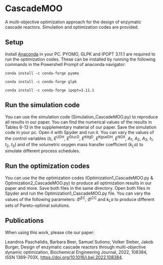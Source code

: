 # CascadeMOO
A multi-objective optimization approach for the design of enzymatic cascade reactors. 
Simulation and optimization codes are provided.

## Setup
Install [Anaconda](https://www.anaconda.com/products/individual) in your PC.
PYOMO, GLPK and IPOPT 3.11.1 are required to run the optimization codes. These can be installed by running the 
following commands in the Powershell Prompt of anaconda navigator:
 
`conda install -c conda-forge pyomo`

`conda install -c conda-forge glpk`

`conda install -c conda-forge ipopt=3.11.1 `

## Run the simulation code
You can use the simulation code (Simulation_CascadeMOO.py) to reproduce all results in our paper. You can find 
the numerical values of the results in Tables 6-13 in the supplementary material of
our paper. Save the simulation code in your pc. Open it with Spyder and run it. You can vary the
values of the control variables (*t*<sub>f</sub>, *E*<sup>UDH</sup>, *E*<sup>GlucD</sup>, *E*<sup>KdgD</sup>, *E*<sup>KgsalDH</sup>, *E*<sup>NOX</sup>, *A*<sub>1</sub>, *A*<sub>2</sub>, *A*<sub>3</sub>, *t*<sub>1</sub>, *t*<sub>2</sub>, *t*<sub>3</sub>) and of the volumetric oxygen mass transfer coefficient (*k*<sub>L</sub>*a*) to simulate different process schedules. 

## Run the optimization codes
You can use the the optimization codes (Optimization1_CascadeMOO.py & Optimization2_CascadeMOO.py) to produce all optimization results in our
paper and more. Save both files in the same directory. Open both files in Spyder and 
run the Optimization1_CascadeMOO.py file. You can vary the values of the following parameters: *Φ*<sup>EC</sup>, *Φ*<sup>CC</sup> and 
*k*<sub>L</sub>*a* to produce different sets of Pareto-optimal solutions. 

## Publications
When using this work, please cite our paper:

Leandros Paschalidis, Barbara Beer, Samuel Sutiono, Volker Sieber, Jakob Burger,
Design of enzymatic cascade reactors through multi-objective dynamic optimization,
Biochemical Engineering Journal, 2022, 108384, ISSN 1369-703X, https://doi.org/10.1016/j.bej.2022.108384.

